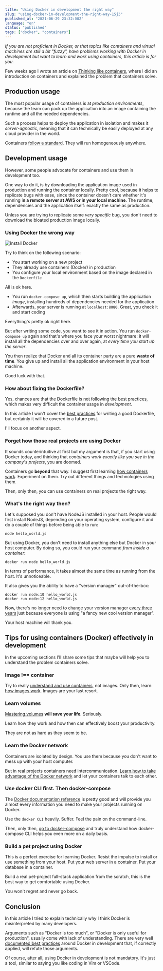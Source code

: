 ```yaml
---
title: "Using Docker in development the right way"
slug: "using-docker-in-development-the-right-way-15j3"
published_at: "2021-06-29 23:32:00Z"
language: "en"
status: "published"
tags: ["docker", "containers"]
---
```


_If you are not proficient in Docker, or that topics like containers and virtual machines are still a bit "fuzzy", have problems working with Docker in development but want to learn and work using containers, this article is for you._

Few weeks ago I wrote an article on [Thinking like containers](https://dev.to/leandronsp/thinking-like-containers-3k24), where I did an introduction on containers and explained the problem that containers solve.

## Production usage
The most popular usage of containers is at _production environments_, because the team can pack up the application into an image containing the runtime and all the needed dependencies. 

Such a process helps to deploy the application in isolation and makes it _server-agnostic_, meaning that it can technically be easily deployed at any cloud provider in the world. 

Containers [follow a standard](https://opencontainers.org). They will run homogeneously anywhere.

## Development usage

However, some people advocate for containers and use them in development too. 

One way to do it, is by downloading the application image used in production and running the container locally. 
Pretty cool, because it helps to replicate bugs with ease, since the container doesn't care whether it's running **in a remote server at AWS or in your local machine**. The runtime, dependencies and the application itself: exactly the same as production.

Unless you are trying to replicate some _very specific_ bug, you don't need to download the bloated production image locally. 

### Using Docker the wrong way

![Install Docker](https://dev-to-uploads.s3.amazonaws.com/uploads/articles/pew9nxgbtffi9kccs5ak.jpg)

Try to think on the following scenario: 

- You start working on a new project
- They already use containers (Docker) in production
- You configure your local environment based on the image declared in the `Dockerfile`

All is ok here. 

- You run `docker-compose up`, which then starts building the application _image_, installing hundreds of dependencies needed for the application
- Afterwards, your server is running at `localhost:8080`. Great, you check it and start coding

Everything's pretty ok right here.

But after writing some code, you want to see it in action. You run `docker-compose up` again and that's where you face your worst nightmare: it will install all the dependencies over and over again, at _every time you start up the server_. 

You then realize that Docker and all its container party are a pure **waste of time**. You give up and install all the application environment in your host machine. 

Good luck with that.

### How about fixing the Dockerfile?
Yes, chances are that the Dockerfile is [not following the best practices](https://docs.docker.com/develop/develop-images/dockerfile_best-practices/), which makes very difficult the container usage in _development_.

In this article I won't cover the [best practices](https://docs.docker.com/develop/develop-images/dockerfile_best-practices/) for writing a good Dockerfile, but certainly it will be covered in a future post.

I'll focus on another aspect.  

### Forget how those real projects are using Docker
It sounds counterintuitive at first but my argument is that, if you start using Docker today, and thinking that _containers work exactly like you see in the company's projects_, you are doomed. 

Containers go **beyond** that way. I suggest first learning [how containers work](https://dev.to/leandronsp/thinking-like-containers-3k24 ). Experiment on them. Try out different things and technologies using them.

Then, only then, you can use containers on real projects the right way. 

### What's the right way then?
Let's supposed you don't have NodeJS installed in your host. People would first install NodeJS, depending on your operating system, configure it and do a couple of things before being able to run:
```
node hello_world.js
```
But using Docker, you don't need to install anything else but Docker in your host computer. By doing so, you could run your command _from inside a container_:
```
docker run node hello_world.js
```
In terms of performance, it takes almost the same time as running from the host. It's unnoticeable. 

It also gives you the ability to have a "version manager" out-of-the-box:
```
docker run node:10 hello_world.js
docker run node:12 hello_world.js
```
Now, there's no longer need to change your version manager [every three years](https://www.saashub.com/asdf-vm-alternatives) just because everyone is using "a fancy new cool version manager".

Your host machine will thank you. 

## Tips for using containers (Docker) effectively in development

In the upcoming sections I'll share some tips that maybe will help you to understand the problem containers solve.

### Image !== container

Try to really [understand and use containers](https://docs.docker.com/get-started/overview/), not images. Only then, learn [how images work](https://docs.docker.com/get-started/overview/). Images are your last resort.

### Learn volumes

[Mastering volumes](https://docs.docker.com/storage/volumes/) **will save your life**. Seriously. 

Learn how they work and how then can effectively boost your productivity. 

They are not as hard as they seem to be. 

### Learn the Docker network

Containers are isolated by design. You use them because you don't want to mess up with your host computer. 

But in real projects containers need intercommunication. [Learn how to take advantage of the Docker network](https://docs.docker.com/network/) and let your containers talk to each other.

### Use docker CLI first. Then docker-compose

The [Docker documentation reference](https://docs.docker.com/engine/reference/commandline/cli/) is pretty good and will provide you almost every information you need to make your projects running on Docker.

Use the `docker CLI` heavily. Suffer. Feel the pain on the command-line. 

Then, only then, [go to docker-compose](https://docs.docker.com/compose/) and truly understand how docker-compose CLI helps you even more on a daily basis. 

### Build a pet project using Docker

This is a perfect exercise for learning Docker. Resist the impulse to install or use something from your host. Put your web server in a container. Put your database in a container. 

Build a real pet-project full-stack application from the scratch, this is the best way to get comfortable using Docker. 

You won't regret and never go back. 

## Conclusion
In this article I tried to explain technically why I think Docker is misinterpreted by many developers. 

Arguments such as "Docker is too much", or "Docker is only useful for production", usually come with lack of understanding. There are very well [documented best practices](https://docs.docker.com/develop/dev-best-practices/) around Docker in development that, if correctly applied, will refute those arguments. 

Of course, after all, using Docker in development is not mandatory. It's just a tool, similar to saying you like coding in Vim or VSCode. 







